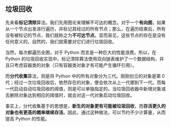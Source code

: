 ## 垃圾回收

先来看**标记清除**算法。我们先用图论来理解不可达的概念。对于一个**有向图**，如果从一个节点出发进行遍历，并标记其经过的所有节点；那么，在遍历结束后，所有没有被标记的节点，我们就称之为**不可达节点**。显而易见，这些节点的存在是没有任何意义的，自然的，我们就需要对它们进行垃圾回收。

当然，每次都遍历全图，对于 Python 而言是一种巨大的性能浪费。所以，在 Python 的垃圾回收实现中，标记清除算法使用双向链表维护了一个数据结构，并且只考虑容器类的对象（只有容器类对象才有可能产生循环引用）。

而**分代收集**算法，则是将 Python 中的所有对象分为三代。刚刚创立的对象是第 0 代；经过一次垃圾回收后，依然存在的对象，便会依次从上一代挪到下一代。而每一代启动自动垃圾回收的阈值，则是可以单独指定的。当垃圾回收器中新增对象减去删除对象达到相应的阈值时，就会对这一代对象启动垃圾回收。

事实上，分代收集基于的思想是，**新生的对象更有可能被垃圾回收**，而**存活更久的对象也有更高的概率继续存活**。因此，通过这种做法，可以节约不少计算量，从而提高 Python 的性能。